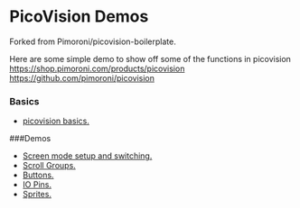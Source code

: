 # PicoVision Demos
Forked from Pimoroni/picovision-boilerplate.

Here are some simple demo to show off some of the functions in picovision 
https://shop.pimoroni.com/products/picovision
https://github.com/pimoroni/picovision


### Basics

- [picovision basics.](docs/core.md)

###Demos

- [Screen mode setup and switching.](docs/screenmodes.md)
- [Scroll Groups.](docs/scrollgroups.md)
- [Buttons.](docs/buttons.md)
- [IO Pins.](io.md)
- [Sprites.](sprites.md)

